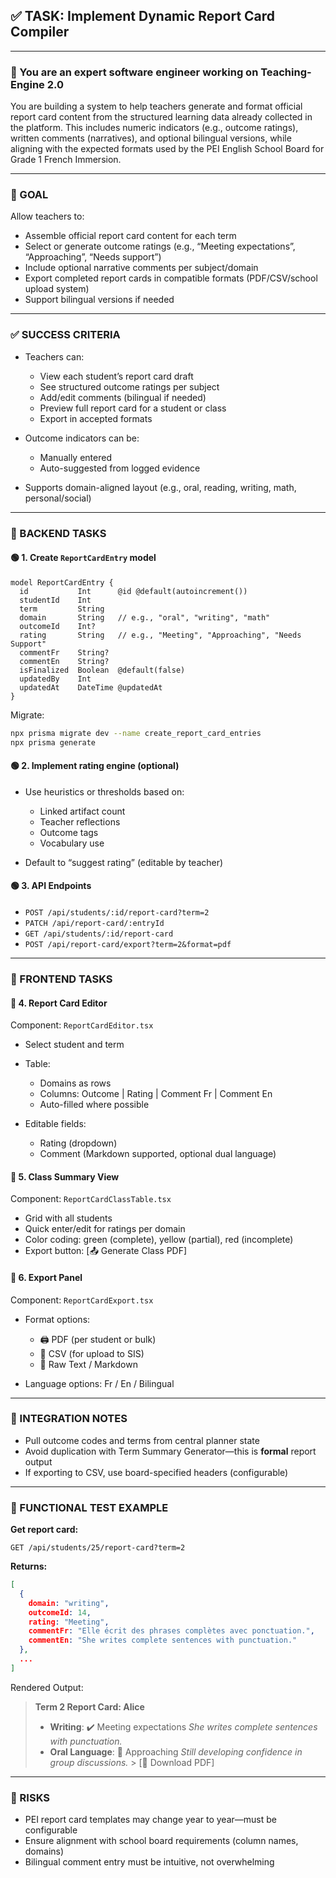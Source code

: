 ## ✅ TASK: Implement Dynamic Report Card Compiler

---

### 🧠 You are an expert software engineer working on Teaching-Engine 2.0

You are building a system to help teachers generate and format official report card content from the structured learning data already collected in the platform. This includes numeric indicators (e.g., outcome ratings), written comments (narratives), and optional bilingual versions, while aligning with the expected formats used by the PEI English School Board for Grade 1 French Immersion.

---

### 🔹 GOAL

Allow teachers to:

- Assemble official report card content for each term
- Select or generate outcome ratings (e.g., “Meeting expectations”, “Approaching”, “Needs support”)
- Include optional narrative comments per subject/domain
- Export completed report cards in compatible formats (PDF/CSV/school upload system)
- Support bilingual versions if needed

---

### ✅ SUCCESS CRITERIA

- Teachers can:

  - View each student’s report card draft
  - See structured outcome ratings per subject
  - Add/edit comments (bilingual if needed)
  - Preview full report card for a student or class
  - Export in accepted formats

- Outcome indicators can be:

  - Manually entered
  - Auto-suggested from logged evidence

- Supports domain-aligned layout (e.g., oral, reading, writing, math, personal/social)

---

### 🔧 BACKEND TASKS

#### 🟢 1. Create `ReportCardEntry` model

```prisma
model ReportCardEntry {
  id           Int      @id @default(autoincrement())
  studentId    Int
  term         String
  domain       String   // e.g., "oral", "writing", "math"
  outcomeId    Int?
  rating       String   // e.g., "Meeting", "Approaching", "Needs Support"
  commentFr    String?
  commentEn    String?
  isFinalized  Boolean  @default(false)
  updatedBy    Int
  updatedAt    DateTime @updatedAt
}
```

Migrate:

```bash
npx prisma migrate dev --name create_report_card_entries
npx prisma generate
```

#### 🟢 2. Implement rating engine (optional)

- Use heuristics or thresholds based on:

  - Linked artifact count
  - Teacher reflections
  - Outcome tags
  - Vocabulary use

- Default to “suggest rating” (editable by teacher)

#### 🟢 3. API Endpoints

- `POST /api/students/:id/report-card?term=2`
- `PATCH /api/report-card/:entryId`
- `GET /api/students/:id/report-card`
- `POST /api/report-card/export?term=2&format=pdf`

---

### 🎨 FRONTEND TASKS

#### 🔵 4. Report Card Editor

Component: `ReportCardEditor.tsx`

- Select student and term
- Table:

  - Domains as rows
  - Columns: Outcome | Rating | Comment Fr | Comment En
  - Auto-filled where possible

- Editable fields:

  - Rating (dropdown)
  - Comment (Markdown supported, optional dual language)

#### 🔵 5. Class Summary View

Component: `ReportCardClassTable.tsx`

- Grid with all students
- Quick enter/edit for ratings per domain
- Color coding: green (complete), yellow (partial), red (incomplete)
- Export button: \[📤 Generate Class PDF]

#### 🔵 6. Export Panel

Component: `ReportCardExport.tsx`

- Format options:

  - 🖨️ PDF (per student or bulk)
  - 📁 CSV (for upload to SIS)
  - 📄 Raw Text / Markdown

- Language options: Fr / En / Bilingual

---

### 🔗 INTEGRATION NOTES

- Pull outcome codes and terms from central planner state
- Avoid duplication with Term Summary Generator—this is **formal** report output
- If exporting to CSV, use board-specified headers (configurable)

---

### 🧪 FUNCTIONAL TEST EXAMPLE

**Get report card:**

```http
GET /api/students/25/report-card?term=2
```

**Returns:**

```json
[
  {
    domain: "writing",
    outcomeId: 14,
    rating: "Meeting",
    commentFr: "Elle écrit des phrases complètes avec ponctuation.",
    commentEn: "She writes complete sentences with punctuation."
  },
  ...
]
```

Rendered Output:

> **Term 2 Report Card: Alice**
>
> - **Writing**: ✔️ Meeting expectations
>   _She writes complete sentences with punctuation._
> - **Oral Language**: 🔄 Approaching
>   _Still developing confidence in group discussions._ > \[📄 Download PDF]

---

### 🚩 RISKS

- PEI report card templates may change year to year—must be configurable
- Ensure alignment with school board requirements (column names, domains)
- Bilingual comment entry must be intuitive, not overwhelming
